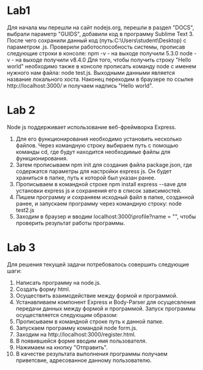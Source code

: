 # Lab1
Для начала мы перешли на сайт nodejs.org, перешли в раздел "DOCS", выбрали параметр "GUIDS", добавили код в программу Sublime Text 3. После чего сохранили данный код (путь:C:\Users\student\Desktop) с параметром .js. Проверили работоспособность системы, прописав следующие строки в консоле:
npm -v - на выходе получили 5.3.0
node -v - на выходе получили v8.4.0
Для того, чтобы получить строку "Hello world" необходимо также в консоле прописать команду node с именем нужного нам файла:
node test.js. Выходными данными является название локального хоста.
Наконец переходим в браузере по ссылке http://localhost:3000/ и получаем надпись "Hello world".

# Lab 2
Node js поддерживает использование веб-фреймворка Express. 
1. Для его функционирования необходимо установить несколько файлов. Через командную строку выбираем путь с помощью команды cd,  где будут находится необходимые файлы для функционирования.
2. Затем прописываем npm init для создания файла package.json, где содержатся параметры для настройки express js. Он будет храниться в папке, путь к которой был указан ранее.
3. Прописываем в командной строке npm install express --save для установки express js и сохранения его в список зависимостей.
4. Пишем программу и сохраняем исходный файл в папке, созданной ранее, и запускаем программу через командную строку: node test2.js
5. Заходим в браузер и вводим localhost:3000\profile?name = "", чтобы проверить результат работы программы.

# Lab 3
Для решения текущей задачи потребовалось совершить следующие шаги:
1. Написать программу на node.js.
2. Создать форму html.
3. Осуществить взаимодействие между формой и программой.
4. Устанавливаем компонент Express и Body-Parser для осущесвления передачи данных между формой и программой. 
Запуск программы осуществляется следующим образом:
1. Прописываем в командной строке путь к данной папке.
2. Запускаем программу командой node form.js.
3. Заходим на http://localhost:3000/register.html. 
4. В появившейся форме вводим имя пользователя.
5. Нажимаем на кнопку "Отправить".
6. В качестве результата выполнения программы получаем приветсвие, адресованное данному пользователю. 
